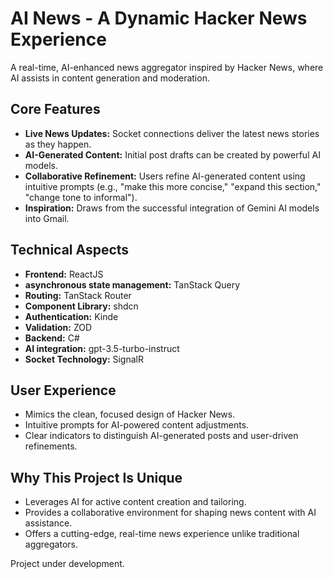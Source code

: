 # AI News - A Dynamic Hacker News Experience

A real-time, AI-enhanced news aggregator inspired by Hacker News, where AI assists in content generation and moderation.

## Core Features

* **Live News Updates:** Socket connections deliver the latest news stories as they happen.
* **AI-Generated Content:**  Initial post drafts can be created by powerful AI models.
* **Collaborative Refinement:**  Users refine AI-generated content using intuitive prompts (e.g., "make this more concise," "expand this section," "change tone to informal").
* **Inspiration:** Draws from the successful integration of Gemini AI models into Gmail.

## Technical Aspects

* **Frontend:** ReactJS
* **asynchronous state management:** TanStack Query
* **Routing:** TanStack Router
* **Component Library:** shdcn
* **Authentication:** Kinde
* **Validation:** ZOD
* **Backend:** C# 
* **AI integration:** gpt-3.5-turbo-instruct
* **Socket Technology:** SignalR

## User Experience

* Mimics the clean, focused design of Hacker News.
* Intuitive prompts for AI-powered content adjustments.
* Clear indicators to distinguish AI-generated posts and user-driven refinements.

## Why This Project Is Unique

* Leverages AI for active content creation and tailoring.
* Provides a collaborative environment for shaping news content with AI assistance.
* Offers a cutting-edge, real-time news experience unlike traditional aggregators.


Project under development.
